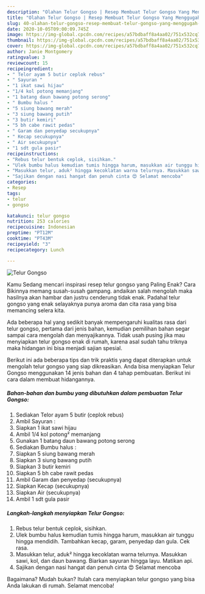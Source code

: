 ```yaml
---
description: "Olahan Telur Gongso | Resep Membuat Telur Gongso Yang Menggugah Selera"
title: "Olahan Telur Gongso | Resep Membuat Telur Gongso Yang Menggugah Selera"
slug: 40-olahan-telur-gongso-resep-membuat-telur-gongso-yang-menggugah-selera
date: 2020-10-05T09:00:09.745Z
image: https://img-global.cpcdn.com/recipes/a57bdbaff8a4aa02/751x532cq70/telur-gongso-foto-resep-utama.jpg
thumbnail: https://img-global.cpcdn.com/recipes/a57bdbaff8a4aa02/751x532cq70/telur-gongso-foto-resep-utama.jpg
cover: https://img-global.cpcdn.com/recipes/a57bdbaff8a4aa02/751x532cq70/telur-gongso-foto-resep-utama.jpg
author: Janie Montgomery
ratingvalue: 3
reviewcount: 15
recipeingredient:
- " Telor ayam 5 butir ceplok rebus"
- " Sayuran "
- "1 ikat sawi hijau"
- "1/4 kol potong memanjang"
- "1 batang daun bawang potong serong"
- " Bumbu halus "
- "5 siung bawang merah"
- "3 siung bawang putih"
- "3 butir kemiri"
- "5 bh cabe rawit pedas"
- " Garam dan penyedap secukupnya"
- " Kecap secukupnya"
- " Air secukupnya"
- "1 sdt gula pasir"
recipeinstructions:
- "Rebus telur bentuk ceplok, sisihkan."
- "Ulek bumbu halus kemudian tumis hingga harum, masukkan air tunggu hingga mendidih. Tambahkan kecap, garam, penyedap dan gula. Cek rasa."
- "Masukkan telur, aduk² hingga kecoklatan warna telurnya. Masukkan sawi, kol, dan daun bawang. Biarkan sayuran hingga layu. Matikan api."
- "Sajikan dengan nasi hangat dan penuh cinta 😍 Selamat mencoba"
categories:
- Resep
tags:
- telur
- gongso

katakunci: telur gongso 
nutrition: 253 calories
recipecuisine: Indonesian
preptime: "PT12M"
cooktime: "PT43M"
recipeyield: "3"
recipecategory: Lunch

---
```



![Telur Gongso](https://img-global.cpcdn.com/recipes/a57bdbaff8a4aa02/751x532cq70/telur-gongso-foto-resep-utama.jpg)

Kamu Sedang mencari inspirasi resep telur gongso yang Paling Enak? Cara Bikinnya memang susah-susah gampang. andaikan salah mengolah maka hasilnya akan hambar dan justru cenderung tidak enak. Padahal telur gongso yang enak selayaknya punya aroma dan cita rasa yang bisa memancing selera kita.



Ada beberapa hal yang sedikit banyak mempengaruhi kualitas rasa dari telur gongso, pertama dari jenis bahan, kemudian pemilihan bahan segar sampai cara mengolah dan menyajikannya. Tidak usah pusing jika mau menyiapkan telur gongso enak di rumah, karena asal sudah tahu triknya maka hidangan ini bisa menjadi sajian spesial.


Berikut ini ada beberapa tips dan trik praktis yang dapat diterapkan untuk mengolah telur gongso yang siap dikreasikan. Anda bisa menyiapkan Telur Gongso menggunakan 14 jenis bahan dan 4 tahap pembuatan. Berikut ini cara dalam membuat hidangannya.

<!--inarticleads1-->

##### Bahan-bahan dan bumbu yang dibutuhkan dalam pembuatan Telur Gongso:

1. Sediakan  Telor ayam 5 butir (ceplok rebus)
1. Ambil  Sayuran :
1. Siapkan 1 ikat sawi hijau
1. Ambil 1/4 kol potong² memanjang
1. Gunakan 1 batang daun bawang potong serong
1. Sediakan  Bumbu halus :
1. Siapkan 5 siung bawang merah
1. Siapkan 3 siung bawang putih
1. Siapkan 3 butir kemiri
1. Siapkan 5 bh cabe rawit pedas
1. Ambil  Garam dan penyedap (secukupnya)
1. Siapkan  Kecap (secukupnya)
1. Siapkan  Air (secukupnya)
1. Ambil 1 sdt gula pasir




<!--inarticleads2-->

##### Langkah-langkah menyiapkan Telur Gongso:

1. Rebus telur bentuk ceplok, sisihkan.
1. Ulek bumbu halus kemudian tumis hingga harum, masukkan air tunggu hingga mendidih. Tambahkan kecap, garam, penyedap dan gula. Cek rasa.
1. Masukkan telur, aduk² hingga kecoklatan warna telurnya. Masukkan sawi, kol, dan daun bawang. Biarkan sayuran hingga layu. Matikan api.
1. Sajikan dengan nasi hangat dan penuh cinta 😍 Selamat mencoba




Bagaimana? Mudah bukan? Itulah cara menyiapkan telur gongso yang bisa Anda lakukan di rumah. Selamat mencoba!
